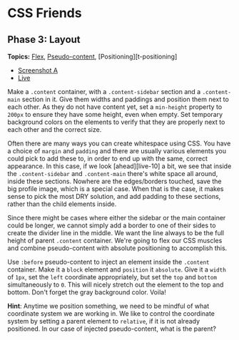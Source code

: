 # CSS Friends

## Phase 3: Layout

**Topics:** [Flex][flex],
[Pseudo-content][t-pseudo-content], [Positioning][t-positioning]

- [Screenshot A][ss-03-a]
- [Live][live-03]

Make a `.content` container, with a `.content-sidebar` section and a
`.content-main` section in it. Give them widths and paddings and position
them next to each other. As they do not have content yet, set a
`min-height` property to `200px` to ensure they have some height, even
when empty. Set temporary background colors on the elements to verify
that they are properly next to each other and the correct size.

Often there are many ways you can create whitespace using CSS. You have
a choice of `margin` and `padding` and there are usually various
elements you could pick to add these to, in order to end up with the
same, correct appearance. In this case, if we look [ahead][live-10] a
bit, we see that inside the `.content-sidebar` and `.content-main`
there's white space all around, inside these sections. Nowhere are the
edges/borders touched, save the big profile image, which is a special
case. When that is the case, it makes sense to pick the most DRY
solution, and add padding to these sections, rather than the child
elements inside.

Since there might be cases where either the sidebar or the main
container could be longer, we cannot simply add a border to one of their
sides to create the divider line in the middle. We want the line always
to be the full height of parent `.content` container. We're going to
flex our CSS muscles and combine pseudo-content with absolute
positioning to accomplish this.

Use `:before` pseudo-content to inject an element inside the `.content`
container. Make it a `block` element and `position` it `absolute`. Give
it a `width` of `1px`, set the `left` coordinate appropriately, but set
the `top` and `bottom` simultaneously to `0`. This will nicely stretch
out the element to the top and bottom. Don't forget the gray background
color. Voila!

**Hint**: Anytime we position something, we need to be mindful of what
coordinate system we are working in. We like to control the coordinate
system by setting a parent element to `relative`, if it is not already
positioned. In our case of injected pseudo-content, what is the parent?

[flex]: https://css-tricks.com/snippets/css/a-guide-to-flexbox/
[ss-03-a]: ../docs/screenshots/03-layout-a.png
[live-03]: http://appacademy.github.io/css-friends/solution/03-layout.html

[t-pseudo-content]: https://github.com/appacademy/css-demos/#pseudo-content
